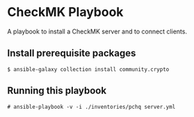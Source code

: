 
# CheckMK Playbook

A playbook to install a CheckMK server and to connect clients.

## Install prerequisite packages
`$ ansible-galaxy collection install community.crypto`

## Running this playbook

`# ansible-playbook -v -i ./inventories/pchq server.yml`